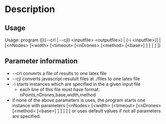# Description

## Usage
Usage: program ([((--crl | --cjl) \<inputfile> \<outputfile>) | (-i \<inputfile>)] | [\<nNodes> [\<width> [\<timeout> [\<nDrones> [\<method> [\<base>] ] ] ] ] ])

## Parameter information
* --crl converts a file of results to one latex file
* --cjl converts javascript resulult files at ./files to one latex file
* -i starts instances which are specified in the a given input file
  * each line of this file must have format: nPoints,nDrones,base,width,method
* if none of the above parameters is uses, the program starts one instance with parameters [\<nNodes> [\<width> [\<timeout> [\<nDrones> [\<method> [\<base>] ] ] ] ] ] or uses default values if not all parameters are specified.
